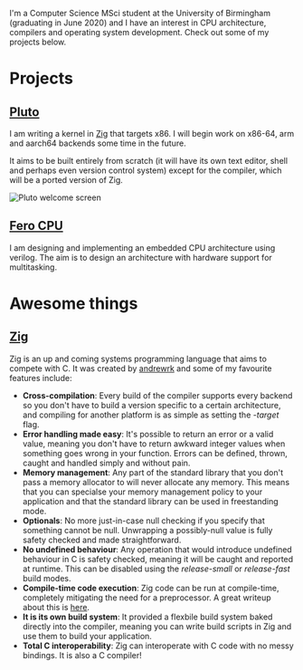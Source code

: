 I'm a Computer Science MSci student at the University of Birmingham (graduating in June 2020) and I have an interest in CPU architecture, compilers and operating system development. Check out some of my projects below.

# Projects

## [Pluto](https://github.com/SamTebbs33/pluto)
I am writing a kernel in [Zig](https://ziglang.org) that targets x86. I will begin work on x86-64, arm and aarch64 backends some time in the future.

It aims to be built entirely from scratch (it will have its own text editor, shell and perhaps even version control system) except for the compiler, which will be a ported version of Zig.

![Pluto welcome screen](https://github.com/SamTebbs33/pluto/raw/develop/hello.jpg)

## [Fero CPU](https://github.com/SamTebbs33/fero-cpu)
I am designing and implementing an embedded CPU architecture using verilog. The aim is to design an architecture with hardware support for multitasking.

# Awesome things

## [Zig](https://ziglang.org)
Zig is an up and coming systems programming language that aims to compete with C. It was created by [andrewrk](https://github.com/andrewrk) and some of my favourite features include:

* **Cross-compilation**: Every build of the compiler supports every backend so you don't have to build a version specific to a certain architecture, and compiling for another platform is as simple as setting the *-target* flag.
* **Error handling made easy**: It's possible to return an error or a valid value, meaning you don't have to return awkward integer values when something goes wrong in your function. Errors can be defined, thrown, caught and handled simply and without pain.
* **Memory management**: Any part of the standard library that you don't pass a memory allocator to will never allocate any memory. This means that you can specialse your memory management policy to your application and that the standard library can be used in freestanding mode.
* **Optionals**: No more just-in-case null checking if you specify that something cannot be null. Unwrapping a possibly-null value is fully safety checked and made straightforward.
* **No undefined behaviour**: Any operation that would introduce undefined behaviour in C is safety checked, meaning it will be caught and reported at runtime. This can be disabled using the *release-small* or *release-fast* build modes.
* **Compile-time code execution**: Zig code can be run at compile-time, completely mitigating the need for a preprocessor. A great writeup about this is [here](https://kristoff.it/blog/what-is-zig-comptime/).
* **It is its own build system**: It provided a flexbile build system baked directly into the compiler, meaning you can write build scripts in Zig and use them to build your application.
* **Total C interoperability**: Zig can interoperate with C code with no messy bindings. It is also a C compiler!
